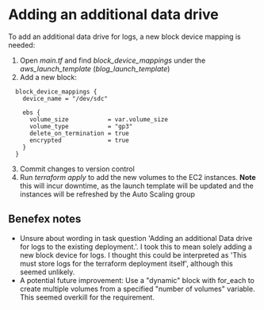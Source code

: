 # Adding an additional data drive
To add an additional data drive for logs, a new block device mapping is needed:

1. Open _main.tf_ and find _block\_device\_mappings_ under the _aws\_launch\_template_ (_blog\_launch\_template_)
2. Add a new block:
```
  block_device_mappings {
    device_name = "/dev/sdc"

    ebs {
      volume_size           = var.volume_size
      volume_type           = "gp3"
      delete_on_termination = true
      encrypted             = true
    }
  }
```
3. Commit changes to version control
4. Run _terraform apply_ to add the new volumes to the EC2 instances. **Note** this will incur downtime, as the launch template will be updated and the instances will be refreshed by the Auto Scaling group

## Benefex notes
- Unsure about wording in task question 'Adding an additional Data drive for logs to the existing deployment.'. I took this to mean solely adding a new block device for logs. I thought this could be interpreted as 'This must store logs for the terraform deployment itself', although this seemed unlikely.
- A potential future improvement: Use a "dynamic" block with for_each to create multiple volumes from a specified "number of volumes" variable. This seemed overkill for the requirement.
